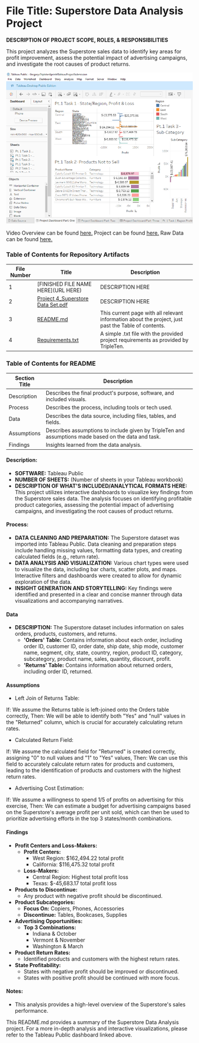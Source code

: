 # File Title: Superstore Data Analysis Project

**DESCRIPTION OF PROJECT SCOPE, ROLES, & RESPONSIBILITIES**

This project analyzes the Superstore sales data to identify key areas for profit improvement, assess the potential impact of advertising campaigns, and investigate the root causes of product returns.

![image alt](https://github.com/Kin175/Data-Projects-TripleTen/blob/303cd962efd0789049aaa0a3733641fc567a662c/.images/GitHub%20Project%20Four%20Dashboard%20Pt1.png)

Video Overview can be found <a href='URL HERE'><u>here</u>.</a>
Project can be found <a href='URL HERE'><u>here</u>.</a>
Raw Data can be found <a href='URL HERE'><u>here</u>.</a>

### Table of Contents for Repository Artifacts

| File Number | Title | Description |
|---|---|---|
| 1 | [FINISHED FILE NAME HERE](URL HERE) | DESCRIPTION HERE |
| 2 | [Project 4_Superstore Data Set.pdf](https://github.com/Kin175/Data-Projects-TripleTen/blob/main/SuperStore/GitHub%20Project%204_%20Superstore%20Data%20Set.pdf) | DESCRIPTION HERE |
| 3 | [README.md]() | This current page with all relevant information about the project, just past the Table of contents. |
| 4 | [Requirements.txt](https://github.com/Kin175/Data-Projects-TripleTen/blob/main/SuperStore/Requirements.txt) | A simple .txt file with the provided project requirements as provided by TripleTen. |

### Table of Contents for README

| Section Title | Description |
|---|---|
| Description | Describes the final product's purpose, software, and included visuals. |
| Process | Describes the process, including tools or tech used. |
| Data | Describes the data source, including files, tables, and fields. |
| Assumptions | Describes assumptions to include given by TripleTen and assumptions made based on the data and task. |
| Findings | Insights learned from the data analysis. |

#### Description:

* **SOFTWARE:** Tableau Public
* **NUMBER OF SHEETS:** (Number of sheets in your Tableau workbook)
* **DESCRIPTION OF WHAT'S INCLUDED/ANALYTICAL FORMATS HERE:** This project utilizes interactive dashboards to visualize key findings from the Superstore sales data. The analysis focuses on identifying profitable product categories, assessing the potential impact of advertising campaigns, and investigating the root causes of product returns.

#### Process:

* **DATA CLEANING AND PREPARATION:** The Superstore dataset was imported into Tableau Public. Data cleaning and preparation steps include handling missing values, formatting data types, and creating calculated fields (e.g., return rate).
* **DATA ANALYSIS AND VISUALIZATION:** Various chart types were used to visualize the data, including bar charts, scatter plots, and maps. Interactive filters and dashboards were created to allow for dynamic exploration of the data.
* **INSIGHT GENERATION AND STORYTELLING:** Key findings were identified and presented in a clear and concise manner through data visualizations and accompanying narratives.

#### Data

* **DESCRIPTION:** The Superstore dataset includes information on sales orders, products, customers, and returns.
    * **'Orders' Table:** Contains information about each order, including order ID, customer ID, order date, ship date, ship mode, customer name, segment, city, state, country, region, product ID, category, subcategory, product name, sales, quantity, discount, profit.
    * **'Returns' Table:** Contains information about returned orders, including order ID, returned.

#### Assumptions

* Left Join of Returns Table:

If: We assume the Returns table is left-joined onto the Orders table correctly,
Then: We will be able to identify both "Yes" and "null" values in the "Returned" column, which is crucial for accurately calculating return rates.

* Calculated Return Field:

If: We assume the calculated field for "Returned" is created correctly, assigning "0" to null values and "1" to "Yes" values,
Then: We can use this field to accurately calculate return rates for products and customers, leading to the identification of products and customers with the highest return rates.

* Advertising Cost Estimation:

If: We assume a willingness to spend 1/5 of profits on advertising for this exercise,
Then: We can estimate a budget for advertising campaigns based on the Superstore's average profit per unit sold, which can then be used to prioritize advertising efforts in the top 3 states/month combinations.

#### Findings

* **Profit Centers and Loss-Makers:**
    * **Profit Centers:** 
        * West Region: $162,494.22 total profit
        * California: $116,475.32 total profit
    * **Loss-Makers:** 
        * Central Region: Highest total profit loss
        * Texas: $-45,683.17 total profit loss
* **Products to Discontinue:**
    * Any product with negative profit should be discontinued. 
* **Product Subcategories:**
    * **Focus On:** Copiers, Phones, Accessories
    * **Discontinue:** Tables, Bookcases, Supplies
* **Advertising Opportunities:**
    * **Top 3 Combinations:**
        * Indiana & October 
        * Vermont & November
        * Washington & March
* **Product Return Rates:**
    * Identified products and customers with the highest return rates. 
* **State Profitability:**
    * States with negative profit should be improved or discontinued.
    * States with positive profit should be continued with more focus.


#### Notes:

* This analysis provides a high-level overview of the Superstore's sales performance. 

This README.md provides a summary of the Superstore Data Analysis project. For a more in-depth analysis and interactive visualizations, please refer to the Tableau Public dashboard linked above.
